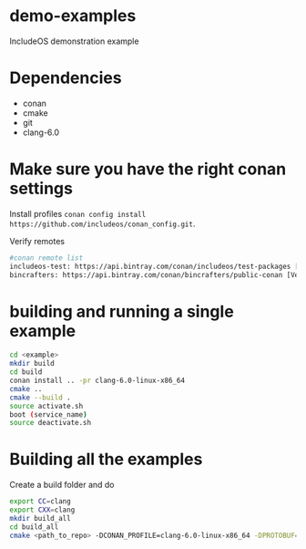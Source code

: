 # demo-examples
IncludeOS demonstration example

# Dependencies
 - conan
 - cmake 
 - git
 - clang-6.0

# Make sure you have the right conan settings
Install profiles `conan config install https://github.com/includeos/conan_config.git`.

Verify remotes
```bash
#conan remote list
includeos-test: https://api.bintray.com/conan/includeos/test-packages [Verify SSL: True]
bincrafters: https://api.bintray.com/conan/bincrafters/public-conan [Verify SSL: True]
```

# building and running a single example
```bash
cd <example>
mkdir build
cd build
conan install .. -pr clang-6.0-linux-x86_64
cmake ..
cmake --build .
source activate.sh
boot (service_name)
source deactivate.sh
```

# Building all the examples 
Create a build folder and do
```bash
export CC=clang
export CXX=clang
mkdir build_all
cd build_all
cmake <path_to_repo> -DCONAN_PROFILE=clang-6.0-linux-x86_64 -DPROTOBUF=ON
```
